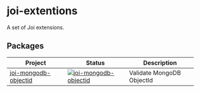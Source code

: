 # joi-extentions

A set of Joi extensions.

## Packages

|        Project         |                     Status                      |        Description        |
| ---------------------- | ----------------------------------------------- | ------------------------- |
| [joi-mongodb-objectid] | [![joi-mongodb-objectid]][joi-mongodb-objectid] | Validate MongoDB ObjectId |

[joi-mongodb-objectid]: hthttps://github.com/ratson/joi-extentions/tree/master/packages/joi-mongodb-objectid

[joi-mongodb-objectid]: https://npmjs.com/package/joi-mongodb-objectid
